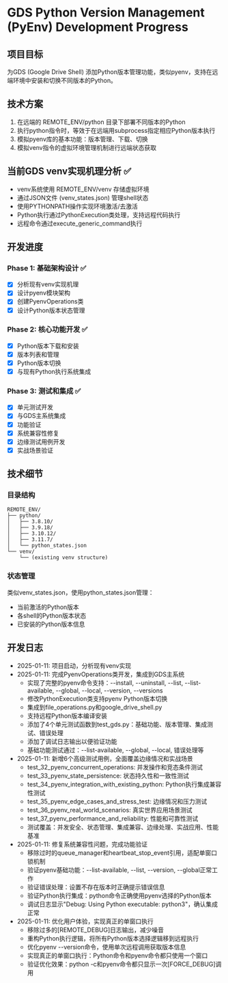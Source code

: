 # GDS Python Version Management (PyEnv) Development Progress

## 项目目标
为GDS (Google Drive Shell) 添加Python版本管理功能，类似pyenv，支持在远端环境中安装和切换不同版本的Python。

## 技术方案
1. 在远端的 REMOTE_ENV/python 目录下部署不同版本的Python
2. 执行python指令时，等效于在远端用subprocess指定相应Python版本执行
3. 模拟pyenv库的基本功能：版本管理、下载、切换
4. 模拟venv指令的虚拟环境管理机制进行远端状态获取

## 当前GDS venv实现机理分析 ✅
- venv系统使用 REMOTE_ENV/venv 存储虚拟环境
- 通过JSON文件 (venv_states.json) 管理shell状态
- 使用PYTHONPATH操作实现环境激活/去激活
- Python执行通过PythonExecution类处理，支持远程代码执行
- 远程命令通过execute_generic_command执行

## 开发进度

### Phase 1: 基础架构设计 ✅
- [x] 分析现有venv实现机理
- [x] 设计pyenv模块架构
- [x] 创建PyenvOperations类
- [x] 设计Python版本状态管理

### Phase 2: 核心功能开发 ✅
- [x] Python版本下载和安装
- [x] 版本列表和管理
- [x] Python版本切换
- [x] 与现有Python执行系统集成

### Phase 3: 测试和集成 ✅
- [x] 单元测试开发
- [x] 与GDS主系统集成
- [x] 功能验证
- [x] 系统兼容性修复
- [x] 边缘测试用例开发
- [x] 实战场景验证

## 技术细节

### 目录结构
```
REMOTE_ENV/
├── python/
│   ├── 3.8.10/
│   ├── 3.9.18/
│   ├── 3.10.12/
│   ├── 3.11.7/
│   └── python_states.json
└── venv/
    └── (existing venv structure)
```

### 状态管理
类似venv_states.json，使用python_states.json管理：
- 当前激活的Python版本
- 各shell的Python版本状态
- 已安装的Python版本信息

## 开发日志
- 2025-01-11: 项目启动，分析现有venv实现
- 2025-01-11: 完成PyenvOperations类开发，集成到GDS主系统
  - 实现了完整的pyenv命令支持：--install, --uninstall, --list, --list-available, --global, --local, --version, --versions
  - 修改PythonExecution类支持pyenv Python版本切换
  - 集成到file_operations.py和google_drive_shell.py
  - 支持远程Python版本编译安装
  - 添加了4个单元测试函数到test_gds.py：基础功能、版本管理、集成测试、错误处理
  - 添加了调试日志输出以便验证功能
  - 基础功能测试通过：--list-available, --global, --local, 错误处理等
- 2025-01-11: 新增6个高级测试用例，全面覆盖边缘情况和实战场景
  - test_32_pyenv_concurrent_operations: 并发操作和竞态条件测试
  - test_33_pyenv_state_persistence: 状态持久性和一致性测试
  - test_34_pyenv_integration_with_existing_python: Python执行集成兼容性测试
  - test_35_pyenv_edge_cases_and_stress_test: 边缘情况和压力测试
  - test_36_pyenv_real_world_scenarios: 真实世界应用场景测试
  - test_37_pyenv_performance_and_reliability: 性能和可靠性测试
  - 测试覆盖：并发安全、状态管理、集成兼容、边缘处理、实战应用、性能基准
- 2025-01-11: 修复系统兼容性问题，完成功能验证
  - 移除过时的queue_manager和heartbeat_stop_event引用，适配单窗口锁机制
  - 验证pyenv基础功能：--list-available, --list, --version, --global正常工作
  - 验证错误处理：设置不存在版本时正确提示错误信息
  - 验证Python执行集成：python命令正确使用pyenv选择的Python版本
  - 调试日志显示"Debug: Using Python executable: python3"，确认集成正常
- 2025-01-11: 优化用户体验，实现真正的单窗口执行
  - 移除过多的[REMOTE_DEBUG]日志输出，减少噪音
  - 重构Python执行逻辑，将所有Python版本选择逻辑移到远程执行
  - 优化pyenv --version命令，使用单次远程调用获取版本信息
  - 实现真正的单窗口执行：Python命令和pyenv命令都只使用一个窗口
  - 验证优化效果：python -c和pyenv命令都只显示一次[FORCE_DEBUG]调用
